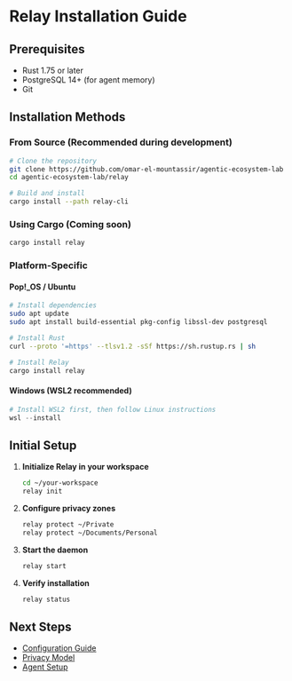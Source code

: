 # Relay Installation Guide

## Prerequisites

- Rust 1.75 or later
- PostgreSQL 14+ (for agent memory)
- Git

## Installation Methods

### From Source (Recommended during development)

```bash
# Clone the repository
git clone https://github.com/omar-el-mountassir/agentic-ecosystem-lab
cd agentic-ecosystem-lab/relay

# Build and install
cargo install --path relay-cli
```

### Using Cargo (Coming soon)

```bash
cargo install relay
```

### Platform-Specific

#### Pop!_OS / Ubuntu

```bash
# Install dependencies
sudo apt update
sudo apt install build-essential pkg-config libssl-dev postgresql

# Install Rust
curl --proto '=https' --tlsv1.2 -sSf https://sh.rustup.rs | sh

# Install Relay
cargo install relay
```

#### Windows (WSL2 recommended)

```powershell
# Install WSL2 first, then follow Linux instructions
wsl --install
```

## Initial Setup

1. **Initialize Relay in your workspace**
   ```bash
   cd ~/your-workspace
   relay init
   ```

2. **Configure privacy zones**
   ```bash
   relay protect ~/Private
   relay protect ~/Documents/Personal
   ```

3. **Start the daemon**
   ```bash
   relay start
   ```

4. **Verify installation**
   ```bash
   relay status
   ```

## Next Steps

- [Configuration Guide](configuration.md)
- [Privacy Model](privacy.md)
- [Agent Setup](agents.md)
